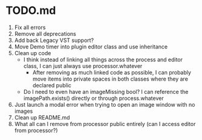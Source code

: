 #  TODO.md

1. Fix all errors
2. Remove all deprecations
3. Add back Legacy VST support? 
4. Move Demo timer into plugin editor class and use inheritance
5. Clean up code
    - I think instead of linking all things across the process and editor class, I can just always use processor.whatever
        - After removing as much linked code as possible, I can probably move items into private spaces in both classes where they are declared public
    - Do I need to even have an imageMissing bool?  I can reference the imagePath.exists() directly or through process.whatever
6. Just launch a modal error when trying to open an image window with no images
7. Clean up README.md
8. What all can I remove from processor public entirely (can I access editor from processor?)
